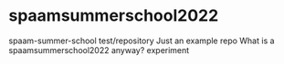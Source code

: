 # spaamsummerschool2022
spaam-summer-school test/repository
Just an example repo
What is a spaamsummerschool2022 anyway?
experiment
